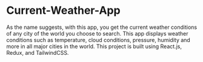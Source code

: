# Current-Weather-App
As the name suggests, with this app, you get the current weather conditions of any city of the world you choose to search. This app displays weather conditions such as temperature, cloud conditions, pressure, humidity and more in all major cities in the world. This project is built using React.js, Redux, and TailwindCSS.
